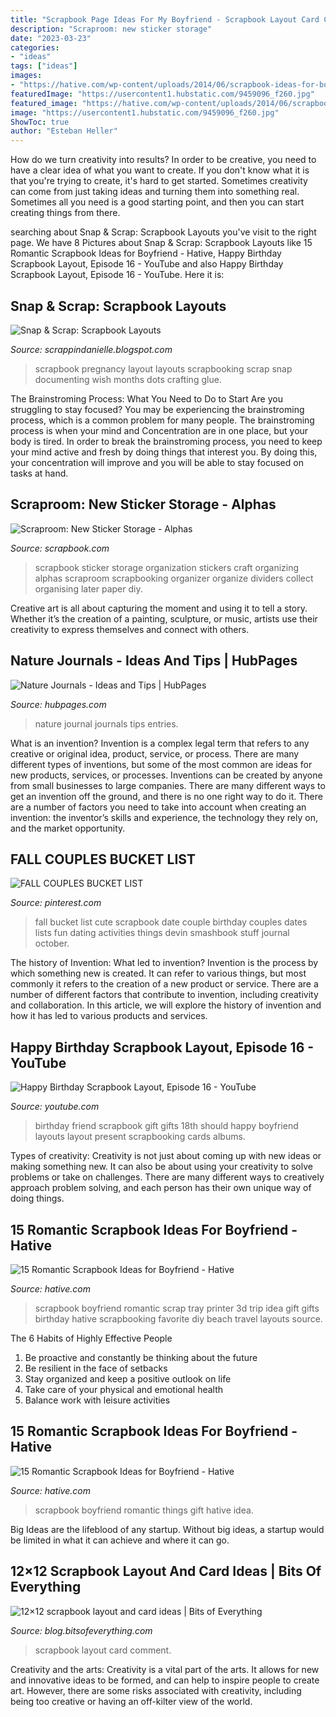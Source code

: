 ```yaml
---
title: "Scrapbook Page Ideas For My Boyfriend - Scrapbook Layout Card Comment"
description: "Scraproom: new sticker storage"
date: "2023-03-23"
categories:
- "ideas"
tags: ["ideas"]
images:
- "https://hative.com/wp-content/uploads/2014/06/scrapbook-ideas-for-boyfriend/6-romantic-scrapbook-ideas.jpg"
featuredImage: "https://usercontent1.hubstatic.com/9459096_f260.jpg"
featured_image: "https://hative.com/wp-content/uploads/2014/06/scrapbook-ideas-for-boyfriend/6-romantic-scrapbook-ideas.jpg"
image: "https://usercontent1.hubstatic.com/9459096_f260.jpg"
ShowToc: true
author: "Esteban Heller"
---
```



How do we turn creativity into results?
In order to be creative, you need to have a clear idea of what you want to create. If you don't know what it is that you're trying to create, it's hard to get started. Sometimes creativity can come from just taking ideas and turning them into something real. Sometimes all you need is a good starting point, and then you can start creating things from there.

	

		
searching about Snap &amp; Scrap: Scrapbook Layouts you've visit to the right page. We have 8 Pictures about Snap &amp; Scrap: Scrapbook Layouts like 15 Romantic Scrapbook Ideas for Boyfriend - Hative, Happy Birthday Scrapbook Layout, Episode 16 - YouTube and also Happy Birthday Scrapbook Layout, Episode 16 - YouTube. Here it is:
		
    
## Snap &amp; Scrap: Scrapbook Layouts

<img loading=lazy src="http://3.bp.blogspot.com/_pO81GfbQQ4A/TCJTa1Ah7uI/AAAAAAAAAlw/OA3LnzJLnW4/s1600/DanielleHunterLOADDay5.JPG" onerror="this.onerror=null;this.src='https://tse1.mm.bing.net/th?id=OIP.mEDtwGyfVYVWVO4v_9cMnAHaHa&amp;pid=15.1';" alt="Snap &amp; Scrap: Scrapbook Layouts">

_Source: scrappindanielle.blogspot.com_

>scrapbook pregnancy layout layouts scrapbooking scrap snap documenting wish months dots crafting glue. 

	

The Brainstroming Process: What You Need to Do to Start
Are you struggling to stay focused? You may be experiencing the brainstroming process, which is a common problem for many people. The brainstroming process is when your mind and Concentration are in one place, but your body is tired. In order to break the brainstroming process, you need to keep your mind active and fresh by doing things that interest you. By doing this, your concentration will improve and you will be able to stay focused on tasks at hand.

    
## Scraproom: New Sticker Storage - Alphas

<img loading=lazy src="http://www.scrapbook.com/gallery/cache/53/539837/stickerstorage1_0.jpg" onerror="this.onerror=null;this.src='https://tse2.mm.bing.net/th?id=OIP.YJZM5UlV3229IBwWvkzIlgHaFj&amp;pid=15.1';" alt="Scraproom: New Sticker Storage - Alphas">

_Source: scrapbook.com_

>scrapbook sticker storage organization stickers craft organizing alphas scraproom scrapbooking organizer organize dividers collect organising later paper diy. 

	

Creative art is all about capturing the moment and using it to tell a story. Whether it’s the creation of a painting, sculpture, or music, artists use their creativity to express themselves and connect with others.

    
## Nature Journals - Ideas And Tips | HubPages

<img loading=lazy src="https://usercontent1.hubstatic.com/9459096_f260.jpg" onerror="this.onerror=null;this.src='https://tse3.mm.bing.net/th?id=OIP.r9QmFkoN61IyndBdcUisnwHaFo&amp;pid=15.1';" alt="Nature Journals - Ideas and Tips | HubPages">

_Source: hubpages.com_

>nature journal journals tips entries. 

	

What is an invention?
Invention is a complex legal term that refers to any creative or original idea, product, service, or process. There are many different types of inventions, but some of the most common are ideas for new products, services, or processes. Inventions can be created by anyone from small businesses to large companies. There are many different ways to get an invention off the ground, and there is no one right way to do it. There are a number of factors you need to take into account when creating an invention: the inventor’s skills and experience, the technology they rely on, and the market opportunity.

    
## FALL COUPLES BUCKET LIST

<img loading=lazy src="https://i.pinimg.com/736x/1f/7e/36/1f7e36adc5ffd4155a8b675a8cc2f194--couple-bucket-lists-fall-bucket-lists.jpg" onerror="this.onerror=null;this.src='https://tse4.mm.bing.net/th?id=OIP.21HUdd8c4vte_xTWW3iUEQHaJ3&amp;pid=15.1';" alt="FALL COUPLES BUCKET LIST">

_Source: pinterest.com_

>fall bucket list cute scrapbook date couple birthday couples dates lists fun dating activities things devin smashbook stuff journal october. 

	

The history of Invention: What led to invention?
Invention is the process by which something new is created. It can refer to various things, but most commonly it refers to the creation of a new product or service. There are a number of different factors that contribute to invention, including creativity and collaboration. In this article, we will explore the history of invention and how it has led to various products and services.

    
## Happy Birthday Scrapbook Layout, Episode 16 - YouTube

<img loading=lazy src="https://i.ytimg.com/vi/Yw4wAq4iBek/maxresdefault.jpg" onerror="this.onerror=null;this.src='https://tse3.mm.bing.net/th?id=OIP.9-zLy_CC_iiUpPHz4_Ol4AHaEK&amp;pid=15.1';" alt="Happy Birthday Scrapbook Layout, Episode 16 - YouTube">

_Source: youtube.com_

>birthday friend scrapbook gift gifts 18th should happy boyfriend layouts layout present scrapbooking cards albums. 

	

Types of creativity:
Creativity is not just about coming up with new ideas or making something new. It can also be about using your creativity to solve problems or take on challenges. There are many different ways to creatively approach problem solving, and each person has their own unique way of doing things.

    
## 15 Romantic Scrapbook Ideas For Boyfriend - Hative

<img loading=lazy src="https://hative.com/wp-content/uploads/2014/06/scrapbook-ideas-for-boyfriend/6-romantic-scrapbook-ideas.jpg" onerror="this.onerror=null;this.src='https://tse4.mm.bing.net/th?id=OIP.kkgWDJMiRn8NBq42ZxJMYwHaHw&amp;pid=15.1';" alt="15 Romantic Scrapbook Ideas for Boyfriend - Hative">

_Source: hative.com_

>scrapbook boyfriend romantic scrap tray printer 3d trip idea gift gifts birthday hative scrapbooking favorite diy beach travel layouts source. 

	

The 6 Habits of Highly Effective People
1. Be proactive and constantly be thinking about the future 
2. Be resilient in the face of setbacks 
3. Stay organized and keep a positive outlook on life 
4. Take care of your physical and emotional health 
5. Balance work with leisure activities 

    
## 15 Romantic Scrapbook Ideas For Boyfriend - Hative

<img loading=lazy src="https://hative.com/wp-content/uploads/2014/06/scrapbook-ideas-for-boyfriend/15-scrapbook-ideas-for-lovers.jpg" onerror="this.onerror=null;this.src='https://tse2.mm.bing.net/th?id=OIP.yVe2dgRCo143V2Jw0D_N3AHaHa&amp;pid=15.1';" alt="15 Romantic Scrapbook Ideas for Boyfriend - Hative">

_Source: hative.com_

>scrapbook boyfriend romantic things gift hative idea. 

	

Big Ideas are the lifeblood of any startup. Without big ideas, a startup would be limited in what it can achieve and where it can go.

    
## 12×12 Scrapbook Layout And Card Ideas | Bits Of Everything

<img loading=lazy src="http://1.bp.blogspot.com/-lFK-P3HbP8s/T7PDME0qd5I/AAAAAAAACTs/DEZpvDGe7Eo/s1600/012.JPG" onerror="this.onerror=null;this.src='https://tse4.mm.bing.net/th?id=OIP.mNgsjfH9qImoQLK36d67ngHaLE&amp;pid=15.1';" alt="12×12 scrapbook layout and card ideas | Bits of Everything">

_Source: blog.bitsofeverything.com_

>scrapbook layout card comment. 

	

Creativity and the arts:
Creativity is a vital part of the arts. It allows for new and innovative ideas to be formed, and can help to inspire people to create art. However, there are some risks associated with creativity, including being too creative or having an off-kilter view of the world.

